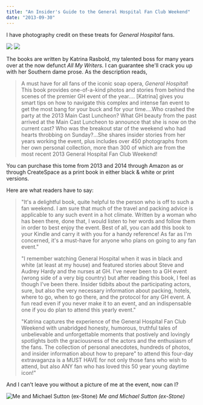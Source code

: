 ```yaml
---
title: "An Insider's Guide to the General Hospital Fan Club Weekend"
date: "2013-09-30"
---
```


I have photography credit on these treats for _General Hospital_ fans.

![](https://d2ypg8o05lff0b.cloudfront.net/wp-content/uploads/sites/3/2013/09/5144YUs6JfL._SX398_BO1,204,203,200_.jpg)
![](https://d2ypg8o05lff0b.cloudfront.net/wp-content/uploads/sites/3/2013/09/51Gm8WIKYNL._SX398_BO1,204,203,200_.jpg)

The books are written by Katrina Rasbold, my talented boss for many years over at the now defunct _All My Writers._ I can guarantee she'll crack you up with her Southern dame prose. As the description reads,

> A must have for all fans of the iconic soap opera, _General Hospital_! This book provides one-of-a-kind photos and stories from behind the scenes of the premier GH event of the year.... \[Katrina\] gives you smart tips on how to navigate this complex and intense fan event to get the most bang for your buck and for your time....Who crashed the party at the 2013 Main Cast Luncheon? What GH beauty from the past arrived at the Main Cast Luncheon to announce that she is now on the current cast? Who was the breakout star of the weekend who had hearts throbbing on Sunday?...She shares insider stories from her years working the event, plus includes over 450 photographs from her own personal collection, more than 300 of which are from the most recent 2013 General Hospital Fan Club Weekend!

You can purchase this tome from 2013 and 2014 through Amazon as or through CreateSpace as a print book in either black & white or print versions.

Here are what readers have to say:

> "It's a delightful book, quite helpful to the person who is off to such a fan weekend. I am sure that much of the travel and packing advice is applicable to any such event in a hot climate. Written by a woman who has been there, done that, I would listen to her words and follow them in order to best enjoy the event. Best of all, you can add this book to your Kindle and carry it with you for a handy reference! As far as I'm concerned, it's a must-have for anyone who plans on going to any fan event."
>
> "I remember watching General Hospital when it was in black and white (at least at my house) and featured stories about Steve and Audrey Hardy and the nurses at GH. I've never been to a GH event (wrong side of a very big country) but after reading this book, I feel as though I've been there. Insider tidbits about the participating actors, sure, but also the very necessary information about packing, hotels, where to go, when to go there, and the protocol for any GH event. A fun read even if you never make it to an event, and an indispensable one if you do plan to attend this yearly event."
>
> "Katrina captures the experience of the General Hospital Fan Club Weekend with unabridged honesty, humorous, truthful tales of unbelievable and unforgettable moments that postively and lovingly spotlights both the graciousness of the actors and the enthusiasm of the fans. The collection of personal anecdotes, hundreds of photos, and insider information about how to prepare" to attend this four-day extravaganza is a MUST HAVE for not only those fans who wish to attend, but also ANY fan who has loved this 50 year young daytime icon!"

And I can't leave you without a picture of me at the event, now can I?

![Me and Michael Sutton (ex-Stone)](images/GHFCW14_Past_Cast_173-500x442.jpg) *Me and Michael Sutton (ex-Stone)*
